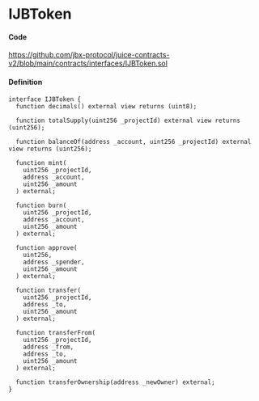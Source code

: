 # IJBToken

#### Code

https://github.com/jbx-protocol/juice-contracts-v2/blob/main/contracts/interfaces/IJBToken.sol

#### Definition

```
interface IJBToken {
  function decimals() external view returns (uint8);

  function totalSupply(uint256 _projectId) external view returns (uint256);

  function balanceOf(address _account, uint256 _projectId) external view returns (uint256);

  function mint(
    uint256 _projectId,
    address _account,
    uint256 _amount
  ) external;

  function burn(
    uint256 _projectId,
    address _account,
    uint256 _amount
  ) external;

  function approve(
    uint256,
    address _spender,
    uint256 _amount
  ) external;

  function transfer(
    uint256 _projectId,
    address _to,
    uint256 _amount
  ) external;

  function transferFrom(
    uint256 _projectId,
    address _from,
    address _to,
    uint256 _amount
  ) external;

  function transferOwnership(address _newOwner) external;
}
```
